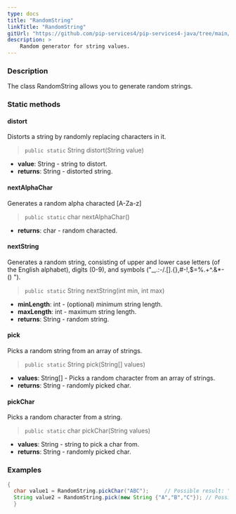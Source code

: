 ```yaml
---
type: docs
title: "RandomString"
linkTitle: "RandomString"
gitUrl: "https://github.com/pip-services4/pip-services4-java/tree/main/pip-services4-data-java"
description: >
    Random generator for string values.
---
```


### Description

The class RandomString allows you to generate random strings.

### Static methods

#### distort
Distorts a string by randomly replacing characters in it.

> `public static` String distort(String value)

- **value**: String - string to distort.
- **returns**: String - distorted string.

#### nextAlphaChar
Generates a random alpha characted [A-Za-z]

> `public static` char nextAlphaChar()

- **returns**: char - random characted.

#### nextString
Generates a random string, consisting of upper and lower case letters (of the English alphabet), 
digits (0-9), and symbols ("_,.:-/.[].{},#-!,$=%.+^.&*-() ").

> `public static` String nextString(int min, int max)

- **minLength**: int - (optional) minimum string length.
- **maxLength**: int - maximum string length.
- **returns**: String - random string.


#### pick
Picks a random string from an array of strings.

> `public static` String pick(String[] values)

- **values**: String[] - Picks a random character from an array of strings.
- **returns**: String - randomly picked char.

#### pickChar
Picks a random character from a string.

> `public static` char pickChar(String values)

- **values**: String - string to pick a char from.
- **returns**: String - randomly picked char.

### Examples

```java
{
  char value1 = RandomString.pickChar("ABC");     // Possible result: "C"
  String value2 = RandomString.pick(new String {"A","B","C"}); // Possible result: "B"
  }

```
